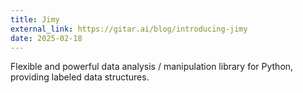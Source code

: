 ```yaml
---
title: Jimy
external_link: https://gitar.ai/blog/introducing-jimy
date: 2025-02-18
---
```


Flexible and powerful data analysis / manipulation library for Python, providing labeled data structures.

<!--more-->